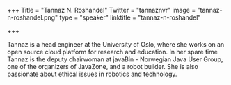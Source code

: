 +++
Title = "Tannaz N. Roshandel"
Twitter = "tannaznvr"
image = "tannaz-n-roshandel.png"
type = "speaker"
linktitle = "tannaz-n-roshandel"

+++

Tannaz is a head engineer at the University of Oslo, where she works on an open source cloud platform for research and education.
In her spare time Tannaz is the deputy chairwoman at javaBin - Norwegian Java User Group, one of the organizers of JavaZone, and a robot builder. She is also passionate about ethical issues in robotics and technology.

